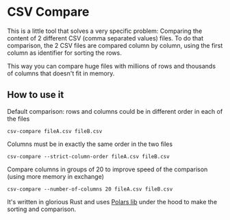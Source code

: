 # CSV Compare
This is a little tool that solves a very specific problem: Comparing the content of 2 different CSV (comma separated values) files.
To do that comparison, the 2 CSV files are compared column by column, using the first column as identifier for sorting the rows.

This way you can compare huge files with millions of rows and thousands of columns that doesn't fit in memory.

## How to use it

Default comparison: rows and columns could be in different order in each of the files
``` 
csv-compare fileA.csv fileB.csv
```

Columns must be in exactly the same order in the two files
``` 
csv-compare --strict-column-order fileA.csv fileB.csv
```

Compare columns in groups of 20 to improve speed of the comparison (using more memory in exchange)
``` 
csv-compare --number-of-columns 20 fileA.csv fileB.csv
```

It's written in glorious Rust and uses [Polars lib](https://www.pola.rs/) under the hood to make the sorting and comparison.
